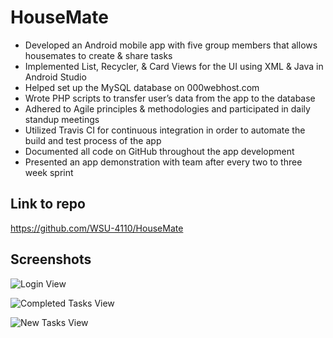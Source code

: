 # HouseMate
-	Developed an Android mobile app with five group members that allows housemates to create & share tasks
-	Implemented List, Recycler, & Card Views for the UI using XML & Java in Android Studio
-	Helped set up the MySQL database on 000webhost.com 
-	Wrote PHP scripts to transfer user’s data from the app to the database
-	Adhered to Agile principles & methodologies and participated in daily standup meetings
-	Utilized Travis CI for continuous integration in order to automate the build and test process of the app
-	Documented all code on GitHub throughout the app development
-	Presented an app demonstration with team after every two to three week sprint 

## Link to repo
https://github.com/WSU-4110/HouseMate 

## Screenshots
![Login View](https://github.com/ajohn5960/HouseMate/blob/main/HouseMate%20Login.PNG)

![Completed Tasks View](https://github.com/ajohn5960/HouseMate/blob/main/HouseMate%20Completed%20Tasks.PNG)

![New Tasks View](https://github.com/ajohn5960/HouseMate/blob/main/HouseMate%20New%20Task.PNG)

